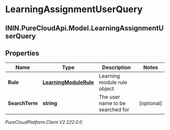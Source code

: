# LearningAssignmentUserQuery

## ININ.PureCloudApi.Model.LearningAssignmentUserQuery

## Properties

|Name | Type | Description | Notes|
|------------ | ------------- | ------------- | -------------|
| **Rule** | [**LearningModuleRule**](LearningModuleRule) | Learning module rule object | |
| **SearchTerm** | **string** | The user name to be searched for | [optional] |



_PureCloudPlatform.Client.V2 222.0.0_
